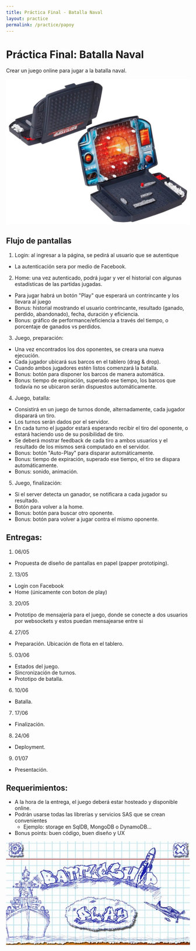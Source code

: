 ```yaml
---
title: Práctica Final - Batalla Naval
layout: practice
permalink: /practice/papoy
---
```


# Práctica Final: Batalla Naval

Crear un juego online para jugar a la batalla naval.

![Batalla Naval](../10-papoy/battleship.jpg)

## Flujo de pantallas

1. Login: al ingresar a la página, se pedirá al usuario que se autentique
  - La autenticación sera por medio de Facebook.
2. Home: una vez autenticado, podrá jugar y ver el historial con algunas estadísticas de las partidas jugadas.
  - Para jugar habrá un botón "Play" que esperará un contrincante y los llevara al juego
  - Bonus: historial mostrando el usuario contrincante, resultado (ganado, perdido, abandonado), fecha, duración y eficiencia.
  - Bonus: gráfico de performance/eficiencia a través del tiempo, o porcentaje de ganados vs perdidos.
3. Juego, preparación:
  - Una vez encontrados los dos oponentes, se creara una nueva ejecución.
  - Cada jugador ubicará sus barcos en el tablero (drag & drop).
  - Cuando ambos jugadores estén listos comenzará la batalla.
  - Bonus: botón para disponer los barcos de manera automática.
  - Bonus: tiempo de expiración, superado ese tiempo, los barcos que todavía no se ubicaron serán dispuestos automáticamente.
4. Juego, batalla:
  - Consistirá en un juego de turnos donde, alternadamente, cada jugador disparará un tiro.
  - Los turnos serán dados por el servidor.
  - En cada turno el jugador estará esperando recibir el tiro del oponente, o estará haciendo uso de su posibilidad de tiro.
  - Se deberá mostrar feedback de cada tiro a ambos usuarios y el resultado de los mismos será computado en el servidor.
  - Bonus: botón "Auto-Play" para disparar automáticamente.
  - Bonus: tiempo de expiración, superado ese tiempo, el tiro se dispara automáticamente.
  - Bonus: sonido, animación.
5. Juego, finalización:
  - Si el server detecta un ganador, se notificara a cada jugador su resultado.
  - Botón para volver a la home.
  - Bonus: botón para buscar otro oponente.  
  - Bonus: botón para volver a jugar contra el mismo oponente.

## Entregas:

1. 06/05
  - Propuesta de diseño de pantallas en papel (papper prototiping).
2. 13/05
  - Login con Facebook
  - Home (únicamente con boton de play)  
3. 20/05
  - Prototipo de mensajería para el juego, donde se conecte a dos usuarios por websockets y estos puedan mensajearse entre si
4. 27/05
  - Preparación. Ubicación de flota en el tablero.
5. 03/06
  - Estados del juego.
  - Sincronización de turnos.
  - Prototipo de batalla.
6. 10/06
  - Batalla.
7. 17/06
  - Finalización.
8. 24/06
  - Deployment.
9. 01/07
  - Presentación.

## Requerimientos:

- A la hora de la entrega, el juego deberá estar hosteado y disponible online.
- Podrán usarse todas las librerías y servicios SAS que se crean convenientes
  - Ejemplo: storage en SqlDB, MongoDB o DynamoDB...
- Bonus points: buen código, buen diseño y UX


![Batalla Naval](../10-papoy/paper.jpg)

